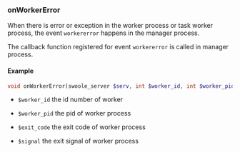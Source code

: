 ### onWorkerError

When there is error or exception in the worker process or task worker process, the event `workererror` happens in the manager process.

The callback function registered for event `workererror` is called in manager process.

#### Example

```php
void onWorkerError(swoole_server $serv, int $worker_id, int $worker_pid, int $exit_code, int $signal);
```

- `$worker_id` the id number of worker

- `$worker_pid` the pid of worker process

- `$exit_code` the exit code of worker process

- `$signal` the exit signal of worker process

